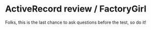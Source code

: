 # ActiveRecord review / FactoryGirl

Folks, this is the last chance to ask questions before the test, so do it!

